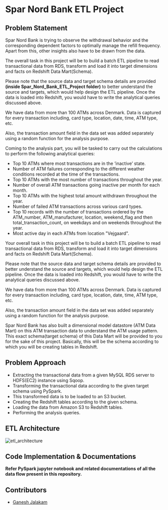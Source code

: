 
# Spar Nord Bank ETL Project

## Problem Statement

Spar Nord Bank is trying to observe the withdrawal behavior and the corresponding dependent factors to optimally manage the refill frequency. Apart from this, other insights also have to be drawn from the data.

The overall task in this project will be to build a batch ETL pipeline to read transactional data from RDS, transform and load it into target dimensions and facts on Redshift Data Mart(Schema).

Please note that the source data and target schema details are provided **(inside Spar_Nord_Bank_ETL_Project folder)** to better understand the source and targets, which would help design the ETL pipeline. Once the data is loaded into Redshift, you would have to write the analytical queries discussed above. 

We have data from more than 100 ATMs across Denmark. Data is captured for every transaction including, card type, location, date, time, ATM type, etc.

Also, the transaction amount field in the data set was added separately using a random function for the analysis purpose. 

Coming to the analysis part, you will be tasked to carry out the calculations to perform the following analytical queries:

- Top 10 ATMs where most transactions are in the ’inactive’ state.
- Number of ATM failures corresponding to the different weather conditions recorded at the time of the transactions.
- Top 10 ATMs with the most number of transactions throughout the year.
- Number of overall ATM transactions going inactive per month for each month.
- Top 10 ATMs with the highest total amount withdrawn throughout the year.
- Number of failed ATM transactions across various card types.
- Top 10 records with the number of transactions ordered by the ATM_number, ATM_manufacturer, location, weekend_flag and then total_transaction_count, on weekdays and on weekends throughout the year.
- Most active day in each ATMs from location "Vejgaard".

Your overall task in this project will be to build a batch ETL pipeline to read transactional data from RDS, transform and load it into target dimensions and facts on Redshift Data Mart(Schema).


Please note that the source data and target schema details are provided to better understand the source and targets, which would help design the ETL pipeline. Once the data is loaded into Redshift, you would have to write the analytical queries discussed above.

 

We have data from more than 100 ATMs across Denmark. Data is captured for every transaction including, card type, location, date, time, ATM type, etc.

 

Also, the transaction amount field in the data set was added separately using a random function for the analysis purpose. 

 

Spar Nord Bank has also built a dimensional model datastore (ATM Data Mart) on this ATM transaction data to understand the ATM usage pattern. This exact schema(target schema) of this Data Mart will be provided to you for the sake of this project. Basically, this will be the schema according to which you will be creating tables in Redshift. 

## Problem Approach
- Extracting the transactional data from a given MySQL RDS server to HDFS(EC2) instance using Sqoop.
- Transforming the transactional data according to the given target schema using PySpark. 
- This transformed data is to be loaded to an S3 bucket.
- Creating the Redshift tables according to the given schema.
- Loading the data from Amazon S3 to Redshift tables.
- Performing the analysis queries.

## ETL Architecture
![etl_architecture](https://user-images.githubusercontent.com/39402830/213459415-0f945247-e091-4551-b2ca-6131728107a2.png)

## Code Implementation & Documentations
**Refer PySpark jupyter notebook and related documentations of all the data flow present in this repository.**

## Contributors
- [Ganesh Jalakam](https://github.com/GaneshJalakam)